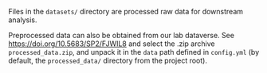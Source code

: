 Files in the `datasets/` directory are processed raw data for downstream analysis.

Preprocessed data can also be obtained from our lab dataverse. See https://doi.org/10.5683/SP2/FJWIL8 and select the .zip archive `processed_data.zip`, and unpack it in the `data` path defined in `config.yml` (by default, the `processed_data/` directory from the project root).
